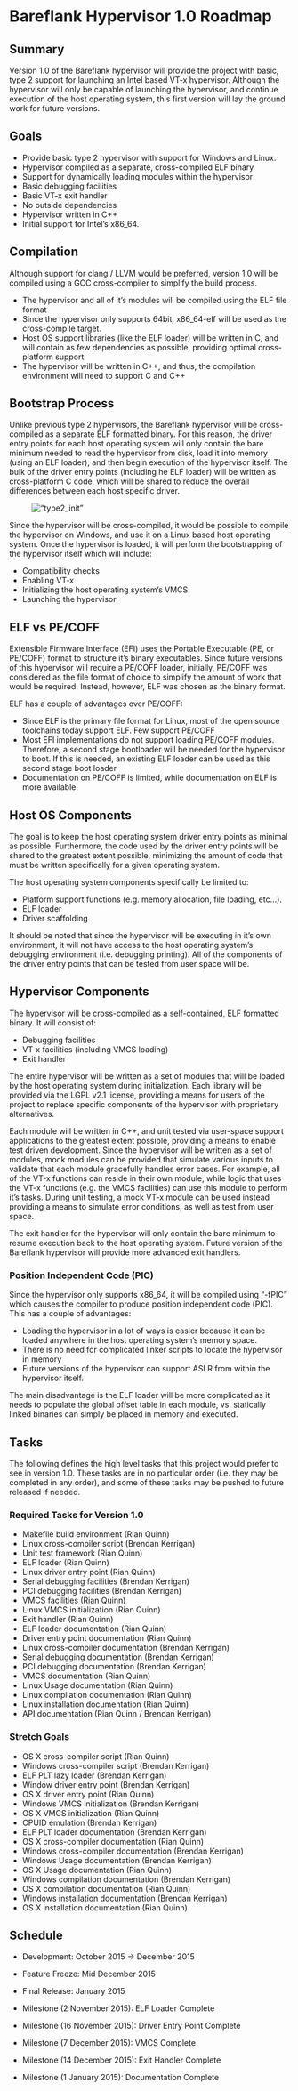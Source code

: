 # Bareflank Hypervisor 1.0 Roadmap

## Summary

Version 1.0 of the Bareflank hypervisor will provide the project with basic, type 2 support for launching an Intel based VT-x hypervisor. Although the hypervisor will only be capable of launching the hypervisor, and continue execution of the host operating system, this first version will lay the ground work for future versions. 

## Goals

* Provide basic type 2 hypervisor with support for Windows and Linux. 
* Hypervisor compiled as a separate, cross-compiled ELF binary
* Support for dynamically loading modules within the hypervisor
* Basic debugging facilities
* Basic VT-x exit handler
* No outside dependencies
* Hypervisor written in C++
* Initial support for Intel’s x86_64. 

## Compilation

Although support for clang / LLVM would be preferred, version 1.0 will be compiled using a GCC cross-compiler to simplify the build process. 

* The hypervisor and all of it’s modules will be compiled using the ELF file format 
* Since the hypervisor only supports 64bit, x86_64-elf will be used as the cross-compile target. 
* Host OS support libraries (like the ELF loader) will be written in C, and will contain as few dependencies as possible, providing optimal cross-platform support
* The hypervisor will be written in C++, and thus, the compilation environment will need to support C and C++ 

## Bootstrap Process

Unlike previous type 2 hypervisors, the Bareflank hypervisor will be cross-compiled as a separate ELF formatted binary. For this reason, the driver entry points for each host operating system will only contain the bare minimum needed to read the hypervisor from disk, load it into memory (using an ELF loader), and then begin execution of the hypervisor itself. The bulk of the driver entry points (including he ELF loader) will be written as cross-platform C code, which will be shared to reduce the overall differences between each host specific driver. 

<figure><img src="https://raw.githubusercontent.com/Bareflank/hypervisor/master/doc/roadmap/v1.0/type2_init.png" alt=“type2_init”></figure>

Since the hypervisor will be cross-compiled, it would be possible to compile the hypervisor on Windows, and use it on a Linux based host operating system. Once the hypervisor is loaded, it will perform the bootstrapping of the hypervisor itself which will include:

* Compatibility checks
* Enabling VT-x
* Initializing the host operating system’s VMCS
* Launching the hypervisor

## ELF vs PE/COFF

Extensible Firmware Interface (EFI) uses the Portable Executable (PE, or PE/COFF) format to structure it’s binary executables. Since future versions of this hypervisor will require a PE/COFF loader, initially, PE/COFF was considered as the file format of choice to simplify the amount of work that would be required. Instead, however, ELF was chosen as the binary format. 

ELF has a couple of advantages over PE/COFF:

* Since ELF is the primary file format for Linux, most of the open source toolchains today support ELF. Few support PE/COFF
* Most EFI implementations do not support loading PE/COFF modules. Therefore, a second stage bootloader will be needed for the hypervisor to boot. If this is needed, an existing ELF loader can be used as this second stage boot loader
* Documentation on PE/COFF is limited, while documentation on ELF is more available.  

## Host OS Components

The goal is to keep the host operating system driver entry points as minimal as possible. Furthermore, the code used by the driver entry points will be shared to the greatest extent possible, minimizing the amount of code that must be written specifically for a given operating system. 

The host operating system components specifically be limited to:
* Platform support functions (e.g. memory allocation, file loading, etc…). 
* ELF loader
* Driver scaffolding

It should be noted that since the hypervisor will be executing in it’s own environment, it will not have access to the host operating system’s debugging environment (i.e. debugging printing). All of the components of the driver entry points that can be tested from user space will be. 

## Hypervisor Components

The hypervisor will be cross-compiled as a self-contained, ELF formatted binary. It will consist of:

* Debugging facilities
* VT-x facilities (including VMCS loading)
* Exit handler

The entire hypervisor will be written as a set of modules that will be loaded by the host operating system during initialization. Each library will be provided via the LGPL v2.1 license, providing a means for users of the project to replace specific components of the hypervisor with proprietary alternatives. 

Each module will be written in C++, and unit tested via user-space support applications to the greatest extent possible, providing a means to enable test driven development. Since the hypervisor will be written as a set of modules, mock modules can be provided that simulate various inputs to validate that each module gracefully handles error cases. For example, all of the VT-x functions can reside in their own module, while logic that uses the VT-x functions (e.g. the VMCS facilities) can use this module to perform it’s tasks. During unit testing, a mock VT-x module can be used instead providing a means to simulate error conditions, as well as test from user space. 

The exit handler for the hypervisor will only contain the bare minimum to resume execution back to the host operating system. Future version of the Bareflank hypervisor will provide more advanced exit handlers. 

### Position Independent Code (PIC)  
  
Since the hypervisor only supports x86_64, it will be compiled using “-fPIC” which causes the compiler to produce position independent code (PIC). This has a couple of advantages:

* Loading the hypervisor in a lot of ways is easier because it can be loaded anywhere in the host operating system’s memory space. 
* There is no need for complicated linker scripts to locate the hypervisor in memory
* Future versions of the hypervisor can support ASLR from within the hypervisor itself.   

The main disadvantage is the ELF loader will be more complicated as it needs to populate the global offset table in each module, vs. statically linked binaries can simply be placed in memory and executed. 

## Tasks

The following defines the high level tasks that this project would prefer to see in version 1.0. These tasks are in no particular order (i.e. they may be completed in any order), and some of these tasks may be pushed to future released if needed. 

### Required Tasks for Version 1.0

* Makefile build environment (Rian Quinn)
* Linux cross-compiler script (Brendan Kerrigan)
* Unit test framework (Rian Quinn)
* ELF loader (Rian Quinn)
* Linux driver entry point (Rian Quinn)
* Serial debugging facilities (Brendan Kerrigan)
* PCI debugging facilities (Brendan Kerrigan)
* VMCS facilities (Rian Quinn)
* Linux VMCS initialization (Rian Quinn)
* Exit handler (Rian Quinn)
* ELF loader documentation (Rian Quinn)
* Driver entry point documentation (Rian Quinn)
* Linux cross-compiler documentation (Brendan Kerrigan)  
* Serial debugging documentation (Brendan Kerrigan)
* PCI debugging documentation (Brendan Kerrigan)
* VMCS documentation (Rian Quinn)
* Linux Usage documentation (Rian Quinn)
* Linux compilation documentation (Rian Quinn)
* Linux installation documentation (Rian Quinn)
* API documentation (Rian Quinn / Brendan Kerrigan)

### Stretch Goals

* OS X cross-compiler script (Rian Quinn)
* Windows cross-compiler script (Brendan Kerrigan)
* ELF PLT lazy loader (Brendan Kerrigan)
* Window driver entry point (Brendan Kerrigan)
* OS X driver entry point (Rian Quinn)
* Windows VMCS initialization (Brendan Kerrigan)
* OS X VMCS initialization (Rian Quinn)
* CPUID emulation (Brendan Kerrigan)
* ELF PLT loader documentation (Brendan Kerrigan)
* OS X cross-compiler documentation (Rian Quinn)
* Windows cross-compiler documentation (Brendan Kerrigan)
* Windows Usage documentation (Brendan Kerrigan)
* OS X Usage documentation (Rian Quinn)
* Windows compilation documentation (Brendan Kerrigan)
* OS X compilation documentation (Rian Quinn)
* Windows installation documentation (Brendan Kerrigan)
* OS X installation documentation (Rian Quinn)

## Schedule

* Development: October 2015 -> December 2015
* Feature Freeze: Mid December 2015
* Final Release: January 2015

* Milestone (2 November 2015): ELF Loader Complete
* Milestone (16 November 2015): Driver Entry Point Complete 
* Milestone (7 December 2015): VMCS Complete
* Milestone (14 December 2015): Exit Handler Complete
* Milestone (1 January 2015): Documentation Complete
